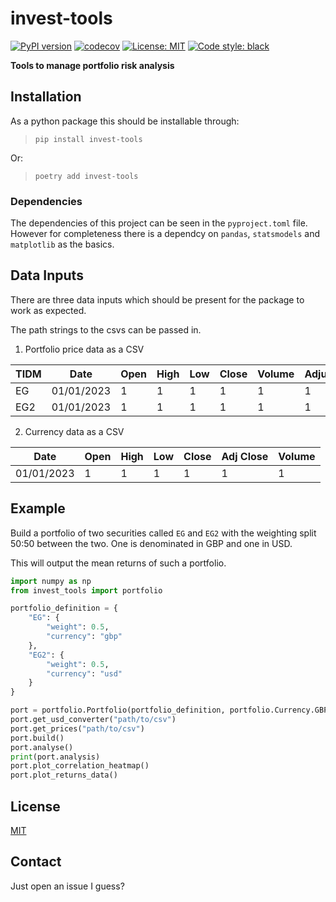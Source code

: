 # invest-tools

[![PyPI version](https://badge.fury.io/py/invest-tools.svg)](https://badge.fury.io/py/invest-tools)
[![codecov](https://codecov.io/gh/leo-jp-edwards/invest-tools/graph/badge.svg?token=C1W8MZFS80)](https://codecov.io/gh/leo-jp-edwards/invest-tools)
[![License: MIT](https://img.shields.io/badge/License-MIT-yellow.svg)](https://opensource.org/licenses/MIT)
[![Code style: black](https://img.shields.io/badge/code%20style-black-000000.svg)](https://github.com/psf/black)

**Tools to manage portfolio risk analysis**

## Installation

As a python package this should be installable through:

> `pip install invest-tools`

Or:

> `poetry add invest-tools`

### Dependencies

The dependencies of this project can be seen in the `pyproject.toml` file. However for completeness there is a dependcy on `pandas`, `statsmodels` and `matplotlib` as the basics.

## Data Inputs

There are three data inputs which should be present for the package to work as expected. 

The path strings to the csvs can be passed in. 

1. Portfolio price data as a CSV

| TIDM | Date | Open | High | Low | Close | Volume | Adjustment |
|------|------|------|------|-----|-------|--------|------------|
| EG | 01/01/2023 | 1 | 1 | 1 | 1 | 1 | 1 |
| EG2 | 01/01/2023 | 1 | 1 | 1 | 1 | 1 | 1 |

2. Currency data as a CSV

| Date | Open | High | Low | Close | Adj Close | Volume |
|------|------|------|-----|-------|-----------|--------|
| 01/01/2023 | 1 | 1 | 1 | 1 | 1 | 1 |

## Example

Build a portfolio of two securities called `EG` and `EG2` with the weighting split 50:50 between the two. One is denominated in GBP and one in USD.

This will output the mean returns of such a portfolio.

```python
import numpy as np
from invest_tools import portfolio

portfolio_definition = {
    "EG": {
        "weight": 0.5,
        "currency": "gbp"
    },
    "EG2": {
        "weight": 0.5,
        "currency": "usd"
    }
}

port = portfolio.Portfolio(portfolio_definition, portfolio.Currency.GBP)
port.get_usd_converter("path/to/csv")
port.get_prices("path/to/csv")
port.build()
port.analyse()
print(port.analysis)
port.plot_correlation_heatmap()
port.plot_returns_data()
```

## License

[MIT](LICENSE)

## Contact

Just open an issue I guess?
